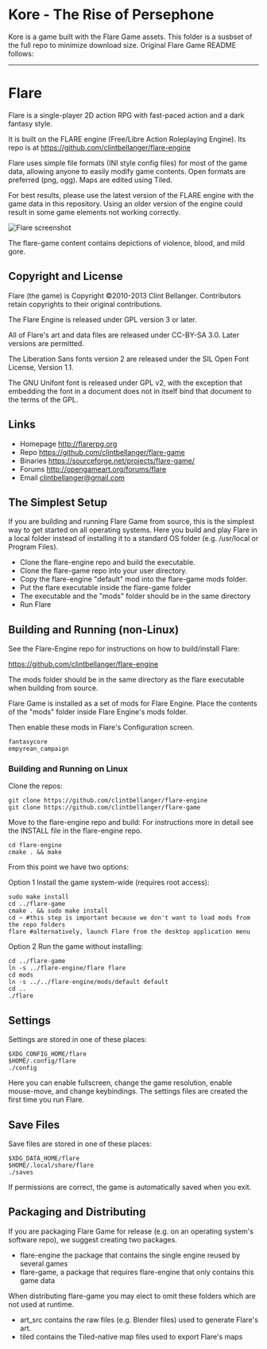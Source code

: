 # Kore - The Rise of Persephone

Kore is a game built with the Flare Game assets. This folder is a susbset of
the full repo to minimize download size. Original Flare Game README follows:

---


# Flare

Flare is a single-player 2D action RPG with fast-paced action and a dark fantasy style.

It is built on the FLARE engine (Free/Libre Action Roleplaying Engine). Its repo is at https://github.com/clintbellanger/flare-engine

Flare uses simple file formats (INI style config files) for most of the game data, allowing anyone to easily modify game contents. Open formats are preferred (png, ogg). Maps are edited using Tiled.

For best results, please use the latest version of the FLARE engine with the game data in this repository. Using an older version of the engine could result in some game elements not working correctly.

![Flare screenshot](distribution/screenshot1.jpg)

The flare-game content contains depictions of violence, blood, and mild gore.

## Copyright and License

Flare (the game) is Copyright ©2010-2013 Clint Bellanger. Contributors retain copyrights to their original contributions.

The Flare Engine is released under GPL version 3 or later.

All of Flare's art and data files are released under CC-BY-SA 3.0. Later versions are permitted.

The Liberation Sans fonts version 2 are released under the SIL Open Font License, Version 1.1.

The GNU Unifont font is released under GPL v2, with the exception that embedding the font in a document does not in itself bind that document to the terms of the GPL.


## Links

* Homepage  http://flarerpg.org
* Repo      https://github.com/clintbellanger/flare-game
* Binaries  https://sourceforge.net/projects/flare-game/
* Forums    http://opengameart.org/forums/flare
* Email     clintbellanger@gmail.com

## The Simplest Setup

If you are building and running Flare Game from source, this is the simplest way to get started on all operating systems. Here you build and play Flare in a local folder instead of installing it to a standard OS folder (e.g. /usr/local or Program Files).

* Clone the flare-engine repo and build the executable.
* Clone the flare-game repo into your user directory.
* Copy the flare-engine "default" mod into the flare-game mods folder.
* Put the flare executable inside the flare-game folder
* The executable and the "mods" folder should be in the same directory
* Run Flare

## Building and Running (non-Linux)

See the Flare-Engine repo for instructions on how to build/install Flare:

https://github.com/clintbellanger/flare-engine

The mods folder should be in the same directory as the flare executable when building from source.

Flare Game is installed as a set of mods for Flare Engine. Place the contents of the "mods" folder inside Flare Engine's mods folder.

Then enable these mods in Flare's Configuration screen.

    fantasycore
    empyrean_campaign


### Building and Running on Linux

Clone the repos:

	git clone https://github.com/clintbellanger/flare-engine
	git clone https://github.com/clintbellanger/flare-game


Move to the flare-engine repo and build:
For instructions more in detail see the INSTALL file in the
flare-engine repo.

	cd flare-engine
	cmake . && make


From this point we have two options:

Option 1
Install the game system-wide (requires root access):

	sudo make install
	cd ../flare-game
	cmake . && sudo make install
	cd ~ #this step is important because we don't want to load mods from the repo folders
	flare #alternatively, launch Flare from the desktop application menu


Option 2
Run the game without installing:

	cd ../flare-game
	ln -s ../flare-engine/flare flare
	cd mods
	ln -s ../../flare-engine/mods/default default
	cd ..
	./flare



## Settings

Settings are stored in one of these places:

    $XDG_CONFIG_HOME/flare
    $HOME/.config/flare
    ./config

Here you can enable fullscreen, change the game resolution, enable mouse-move, and change keybindings. The settings files are created the first time you run Flare.

## Save Files

Save files are stored in one of these places:

    $XDG_DATA_HOME/flare
    $HOME/.local/share/flare
    ./saves

If permissions are correct, the game is automatically saved when you exit.

## Packaging and Distributing

If you are packaging Flare Game for release (e.g. on an operating system's software repo), we suggest creating two packages.

* flare-engine the package that contains the single engine reused by several games
* flare-game, a package that requires flare-engine that only contains this game data

When distributing flare-game you may elect to omit these folders which are not used at runtime.

* art_src contains the raw files (e.g. Blender files) used to generate Flare's art.
* tiled contains the Tiled-native map files used to export Flare's maps
